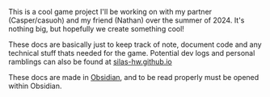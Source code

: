 This is a cool game project I'll be working on with my partner (Casper/casuoh) and my friend (Nathan) over the summer of 2024. It's nothing big, but hopefully we create something cool!

These docs are basically just to keep track of note, document code and any technical stuff thats needed for the game. Potential dev logs and personal ramblings can also be found at [silas-hw.github.io](https://silas-hw.github.io)

These docs are made in [Obsidian](https://obsidian.md/), and to be read properly must be opened within Obsidian.
